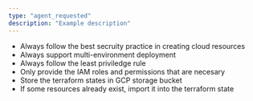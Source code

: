 ```yaml
---
type: "agent_requested"
description: "Example description"
---
```

- Always follow the best secruity practice in creating cloud resources
- Always support multi-environment deployment
- Always follow the least priviledge rule
- Only provide the IAM roles and permissions that are necesary
- Store the terraform states in GCP storage bucket
- If some resources already exist, import it into the terraform state
